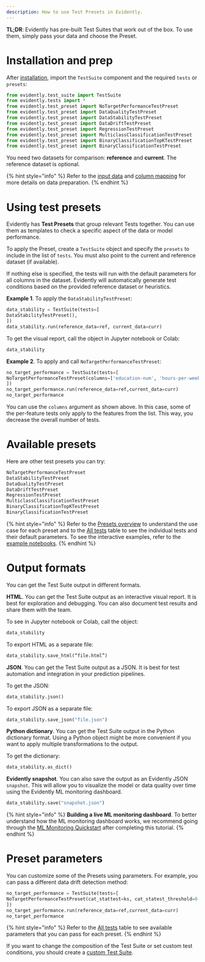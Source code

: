 ```yaml
---
description: How to use Test Presets in Evidently.
---
```


**TL;DR**: Evidently has pre-built Test Suites that work out of the box. To use them, simply pass your data and choose the Preset.

# Installation and prep

After [installation](../installation/install-evidently.md), import the `TestSuite` component and the required `tests` or `presets`:

```python
from evidently.test_suite import TestSuite
from evidently.tests import *
from evidently.test_preset import NoTargetPerformanceTestPreset
from evidently.test_preset import DataQualityTestPreset
from evidently.test_preset import DataStabilityTestPreset
from evidently.test_preset import DataDriftTestPreset
from evidently.test_preset import RegressionTestPreset
from evidently.test_preset import MulticlassClassificationTestPreset
from evidently.test_preset import BinaryClassificationTopKTestPreset
from evidently.test_preset import BinaryClassificationTestPreset
```
You need two datasets for comparison: **reference** and **current**. The reference dataset is optional. 

{% hint style="info" %} 
Refer to the [input data](../input-data/data-requirements.md) and [column mapping](../input-data/column-mapping.md) for more details on data preparation.
{% endhint %}

# Using test presets 

Evidently has **Test Presets** that group relevant Tests together. You can use them as templates to check a specific aspect of the data or model performance.

To apply the Preset, create a `TestSuite` object and specify the `presets` to include in the list of `tests`. You must also point to the current and reference dataset (if available).

If nothing else is specified, the tests will run with the default parameters for all columns in the dataset. Evidently will automatically generate test conditions based on the provided reference dataset or heuristics.

**Example 1**. To apply the `DataStabilityTestPreset`:

```python
data_stability = TestSuite(tests=[
DataStabilityTestPreset(),
])
data_stability.run(reference_data=ref, current_data=curr)
```

To get the visual report, call the object in Jupyter notebook or Colab:

```python
data_stability
```

**Example 2**. To apply and call `NoTargetPerformanceTestPreset`:

```python
no_target_performance = TestSuite(tests=[
NoTargetPerformanceTestPreset(columns=['education-num', 'hours-per-week']),
])
no_target_performance.run(reference_data=ref,current_data=curr)
no_target_performance
```

You can use the `columns` argument as shown above. In this case, some of the per-feature tests only apply to the features from the list. This way, you decrease the overall number of tests. 

# Available presets 

Here are other test presets you can try:

```python
NoTargetPerformanceTestPreset
DataStabilityTestPreset
DataQualityTestPreset
DataDriftTestPreset
RegressionTestPreset
MulticlassClassificationTestPreset
BinaryClassificationTopKTestPreset
BinaryClassificationTestPreset
```

{% hint style="info" %} 
Refer to the [Presets overview](../presets/all-presets.md) to understand the use case for each preset and to the [All tests](../reference/all-tests.md) table to see the individual tests and their default parameters. To see the interactive examples, refer to the [example notebooks](../examples/examples.md).
{% endhint %}

# Output formats 

You can get the Test Suite output in different formats. 

**HTML**. You can get the Test Suite output as an interactive visual report. It is best for exploration and debugging. You can also document test results and share them with the team. 

To see in Jupyter notebook or Colab, call the object: 
```python
data_stability
```

To export HTML as a separate file: 
```python
data_stability.save_html(“file.html”)
```
**JSON**. You can get the Test Suite output as a JSON. It is best for test automation and integration in your prediction pipelines. 

To get the JSON:

```python
data_stability.json()
```
To export JSON as a separate file: 

```python
data_stability.save_json("file.json")
```

**Python dictionary**. You can get the Test Suite output in the Python dictionary format. Using a Python object might be more convenient if you want to apply multiple transformations to the output.

To get the dictionary:
```python
data_stability.as_dict()
```

**Evidently snapshot**. You can also save the output as an Evidently JSON `snapshot`. This will allow you to visualize the model or data quality over time using the Evidently ML monitoring dashboard.

```python
data_stability.save("snapshot.json")
```

{% hint style="info" %}
**Building a live ML monitoring dashboard**. To better understand how the ML monitoring dashboard works, we recommend going through the [ML Monitoring Quickstart](../get-started/tutorial-monitoring.md) after completing this tutorial.
{% endhint %}

# Preset parameters

You can customize some of the Presets using parameters. For example, you can pass a different data drift detection method:

```python
no_target_performance = TestSuite(tests=[
NoTargetPerformanceTestPreset(cat_stattest=ks, cat_statest_threshold=0.05),
])
no_target_performance.run(reference_data=ref,current_data=curr)
no_target_performance
```

{% hint style="info" %} 
Refer to the [All tests](../reference/all-tests.md) table to see available parameters that you can pass for each preset. 
{% endhint %}

If you want to change the composition of the Test Suite or set custom test conditions, you should create a [custom Test Suite](custom-test-suite.md).
